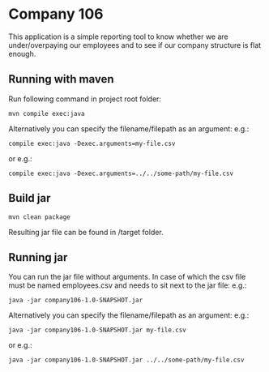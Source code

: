 # Company 106
This application is a simple reporting tool to know whether we are under/overpaying our employees and to see if our company structure is flat enough.

## Running with maven
Run following command in project root folder:
```
mvn compile exec:java
```
Alternatively you can specify the filename/filepath as an argument:
e.g.:
```
compile exec:java -Dexec.arguments=my-file.csv
```
or e.g.:
```
compile exec:java -Dexec.arguments=../../some-path/my-file.csv
```

## Build jar
```
mvn clean package
```
Resulting jar file can be found in /target folder.

## Running jar
You can run the jar file without arguments. In case of which the csv file must be named employees.csv and needs to sit next to the jar file:
e.g.:
```
java -jar company106-1.0-SNAPSHOT.jar
```

Alternatively you can specify the filename/filepath as an argument:
e.g.:
```
java -jar company106-1.0-SNAPSHOT.jar my-file.csv
```
or e.g.:
```
java -jar company106-1.0-SNAPSHOT.jar ../../some-path/my-file.csv
```